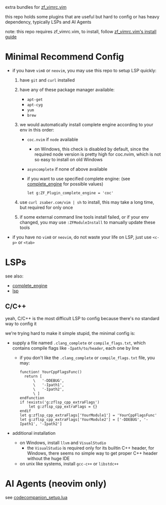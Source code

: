 extra bundles for [zf_vimrc.vim](https://github.com/ZSaberLv0/zf_vimrc.vim)

this repo holds some plugins that are useful but hard to config or has heavy dependency,
typically LSPs and AI Agents

note: this repo requires zf_vimrc.vim, to install, follow
[zf_vimrc.vim's install guide](https://github.com/ZSaberLv0/zf_vimrc.vim#quick-install)


# Minimal Recommend Config

* if you have `vim8` or `neovim`,
    you may use this repo to setup LSP quickly:

    1. have `git` and `curl` installed
    1. have any of these package manager available:
        * `apt-get`
        * `apt-cyg`
        * `yum`
        * `brew`
    1. we would automatically install complete engine according to your env in this order:
        * `coc.nvim` if `node` available
            * on Windows, this check is disabled by default,
                since the required node version is pretty high for coc.nvim,
                which is not so easy to install on old Windows
        * `asyncomplete` if none of above available
        * if you want to use specified complete engine:
            (see [complete_engine](https://github.com/ZSaberLv0/zf_vimrc.ext/tree/master/ZFPlugPost/complete_engine)
            for possible values)

            ```
            let g:ZF_Plugin_complete_engine = 'coc'
            ```

    1. use `curl zsaber.com/vim | sh` to install,
        this may take a long time,
        but required for only once
    1. if some external command line tools install failed,
        or if your env changed,
        you may use `:ZFModuleInstall` to manually update these tools

* if you have no `vim8` or `neovim`,
    do not waste your life on LSP,
    just use `<c-p>` or `<tab>`


# LSPs

see also:

* [complete_engine](https://github.com/ZSaberLv0/zf_vimrc.ext/tree/master/ZFPlugPost/complete_engine)
* [lsp](https://github.com/ZSaberLv0/zf_vimrc.ext/tree/master/ZFInit/lsp)


## C/C++

yeah, C/C++ is the most difficult LSP to config
because there's no standard way to config it

we're trying hard to make it simple stupid, the minimal config is:

* supply a file named `.clang_complete` or `compile_flags.txt`,
    which contains compile flags like `-Ipath/to/header`,
    each one by line

    * if you don't like the `.clang_complete` or `compile_flags.txt` file, you may:

        ```
        function! YourCppFlagsFunc()
          return [
              \   '-DDEBUG',
              \   '-Ipath1',
              \   '-Ipath2',
              \ ]
        endfunction
        if !exists('g:zflsp_cpp_extraFlags')
            let g:zflsp_cpp_extraFlags = {}
        endif
        let g:zflsp_cpp_extraFlags['YourModule1'] = 'YourCppFlagsFunc'
        let g:zflsp_cpp_extraFlags['YourModule2'] = ['-DDEBUG', '-Ipath1', '-Ipath2']
        ```

* additional installation

    * on Windows, install `llvm` and `VisualStudio`
        * the `VisualStudio` is required only for its builtin C++ header,
            for Windows, there seems no simple way to get proper C++ header without the huge IDE
    * on unix like systems, install `gcc-c++` or `libstdc++`


# AI Agents (neovim only)

see [codecompanion_setup.lua](https://github.com/ZSaberLv0/zf_vimrc.ext/tree/master/ZFPlugPost/ai/lua/codecompanion_setup.lua)

